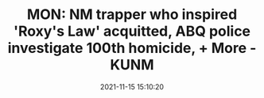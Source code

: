 ---
"title": "MON: NM trapper who inspired 'Roxy's Law' acquitted, ABQ police investigate 100th homicide, + More - KUNM"
"date": "2021-11-15 15:10:20"
"feed_name": "GOOGLENEWSMINING"
"feed_website": "https://news.google.com/search?q=mining%2Bincident&hl=en-US&gl=US&ceid=US:en"
"feed_rss": "https://news.google.com/rss/search?q=mining%2Bincident&hl=en-US&gl=US&ceid=US:en"
"link": "https://www.kunm.org/post/mon-nm-trapper-who-inspired-roxys-law-acquitted-abq-police-investigate-100th-homicide-more"
"source": "{'href': 'https://www.kunm.org', 'title': 'KUNM'}"
"file": "_posts/2021-1-1-82cc52262dfaf6a4006a49ade68256f2ba6f2e34.md"
"accident": "1"
"drilling": "0"
"dead": "0"
"injured": "0"
"arrested": "0"
"place": "unknown place"
"where": "unknown site"
"causes": "unknown"
"place_uri": "unknown place"
---